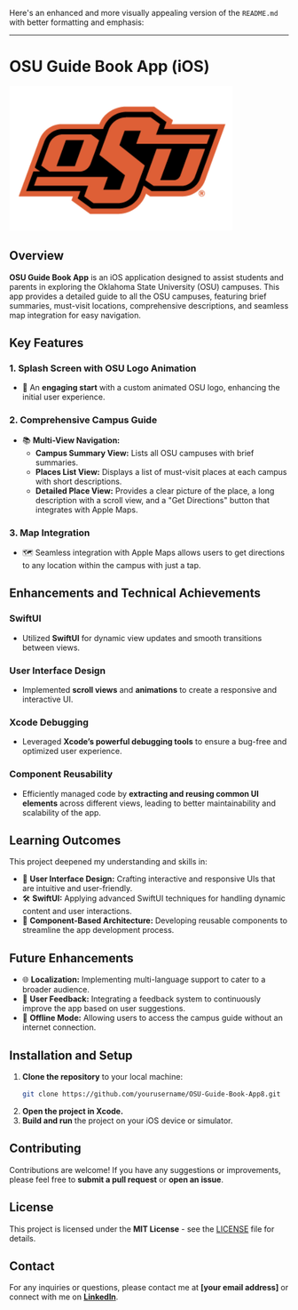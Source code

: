Here's an enhanced and more visually appealing version of the `README.md` with better formatting and emphasis:

---

# **OSU Guide Book App (iOS)**

![OSU Logo](osulogo.png)

## **Overview**

**OSU Guide Book App** is an iOS application designed to assist students and parents in exploring the Oklahoma State University (OSU) campuses. This app provides a detailed guide to all the OSU campuses, featuring brief summaries, must-visit locations, comprehensive descriptions, and seamless map integration for easy navigation.

## **Key Features**

### **1. Splash Screen with OSU Logo Animation**
- 🚀 An **engaging start** with a custom animated OSU logo, enhancing the initial user experience.

### **2. Comprehensive Campus Guide**
- 📚 **Multi-View Navigation:**
  - **Campus Summary View:** Lists all OSU campuses with brief summaries.
  - **Places List View:** Displays a list of must-visit places at each campus with short descriptions.
  - **Detailed Place View:** Provides a clear picture of the place, a long description with a scroll view, and a "Get Directions" button that integrates with Apple Maps.

### **3. Map Integration**
- 🗺️ Seamless integration with Apple Maps allows users to get directions to any location within the campus with just a tap.

## **Enhancements and Technical Achievements**

### **SwiftUI**
- Utilized **SwiftUI** for dynamic view updates and smooth transitions between views.

### **User Interface Design**
- Implemented **scroll views** and **animations** to create a responsive and interactive UI.

### **Xcode Debugging**
- Leveraged **Xcode’s powerful debugging tools** to ensure a bug-free and optimized user experience.

### **Component Reusability**
- Efficiently managed code by **extracting and reusing common UI elements** across different views, leading to better maintainability and scalability of the app.

## **Learning Outcomes**

This project deepened my understanding and skills in:
- 🎨 **User Interface Design:** Crafting interactive and responsive UIs that are intuitive and user-friendly.
- 🛠️ **SwiftUI:** Applying advanced SwiftUI techniques for handling dynamic content and user interactions.
- 🔄 **Component-Based Architecture:** Developing reusable components to streamline the app development process.

## **Future Enhancements**

- 🌐 **Localization:** Implementing multi-language support to cater to a broader audience.
- 💬 **User Feedback:** Integrating a feedback system to continuously improve the app based on user suggestions.
- 📶 **Offline Mode:** Allowing users to access the campus guide without an internet connection.

## **Installation and Setup**

1. **Clone the repository** to your local machine:
    ```bash
    git clone https://github.com/yourusername/OSU-Guide-Book-App8.git
    ```
2. **Open the project in Xcode.**
3. **Build and run** the project on your iOS device or simulator.

## **Contributing**

Contributions are welcome! If you have any suggestions or improvements, please feel free to **submit a pull request** or **open an issue**.

## **License**

This project is licensed under the **MIT License** - see the [LICENSE](LICENSE) file for details.

## **Contact**

For any inquiries or questions, please contact me at **[your email address]** or connect with me on **[LinkedIn](https://www.linkedin.com/in/yourprofile)**.


